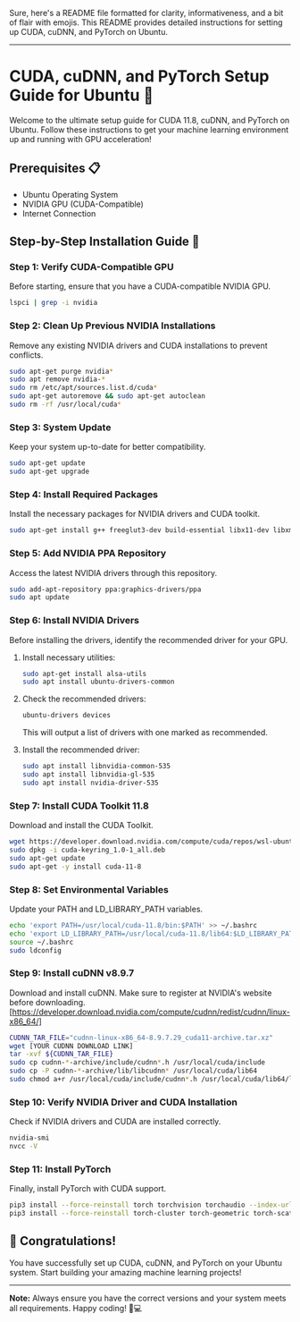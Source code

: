 Sure, here's a README file formatted for clarity, informativeness, and a bit of flair with emojis. This README provides detailed instructions for setting up CUDA, cuDNN, and PyTorch on Ubuntu.

---

# CUDA, cuDNN, and PyTorch Setup Guide for Ubuntu 🐧

Welcome to the ultimate setup guide for CUDA 11.8, cuDNN, and PyTorch on Ubuntu. Follow these instructions to get your machine learning environment up and running with GPU acceleration!

## Prerequisites 📋

- Ubuntu Operating System
- NVIDIA GPU (CUDA-Compatible)
- Internet Connection

## Step-by-Step Installation Guide 🚀

### Step 1: Verify CUDA-Compatible GPU

Before starting, ensure that you have a CUDA-compatible NVIDIA GPU.

```bash
lspci | grep -i nvidia
```

### Step 2: Clean Up Previous NVIDIA Installations

Remove any existing NVIDIA drivers and CUDA installations to prevent conflicts.

```bash
sudo apt-get purge nvidia*
sudo apt remove nvidia-*
sudo rm /etc/apt/sources.list.d/cuda*
sudo apt-get autoremove && sudo apt-get autoclean
sudo rm -rf /usr/local/cuda*
```

### Step 3: System Update

Keep your system up-to-date for better compatibility.

```bash
sudo apt-get update
sudo apt-get upgrade
```

### Step 4: Install Required Packages

Install the necessary packages for NVIDIA drivers and CUDA toolkit.

```bash
sudo apt-get install g++ freeglut3-dev build-essential libx11-dev libxmu-dev libxi-dev libglu1-mesa libglu1-mesa-dev
```

### Step 5: Add NVIDIA PPA Repository

Access the latest NVIDIA drivers through this repository.

```bash
sudo add-apt-repository ppa:graphics-drivers/ppa
sudo apt update
```

### Step 6: Install NVIDIA Drivers

Before installing the drivers, identify the recommended driver for your GPU.

1. Install necessary utilities:

    ```bash
    sudo apt-get install alsa-utils
    sudo apt install ubuntu-drivers-common
    ```
2. Check the recommended drivers:
  
    ```bash
    ubuntu-drivers devices
    ```
    This will output a list of drivers with one marked as recommended.

3. Install the recommended driver:

    ```bash
    sudo apt install libnvidia-common-535
    sudo apt install libnvidia-gl-535
    sudo apt install nvidia-driver-535
    ```

### Step 7: Install CUDA Toolkit 11.8

Download and install the CUDA Toolkit.

```bash
wget https://developer.download.nvidia.com/compute/cuda/repos/wsl-ubuntu/x86_64/cuda-keyring_1.0-1_all.deb
sudo dpkg -i cuda-keyring_1.0-1_all.deb
sudo apt-get update
sudo apt-get -y install cuda-11-8
```

### Step 8: Set Environmental Variables

Update your PATH and LD_LIBRARY_PATH variables.

```bash
echo 'export PATH=/usr/local/cuda-11.8/bin:$PATH' >> ~/.bashrc
echo 'export LD_LIBRARY_PATH=/usr/local/cuda-11.8/lib64:$LD_LIBRARY_PATH' >> ~/.bashrc
source ~/.bashrc
sudo ldconfig
```

### Step 9: Install cuDNN v8.9.7

Download and install cuDNN. Make sure to register at NVIDIA's website before downloading. [https://developer.download.nvidia.com/compute/cudnn/redist/cudnn/linux-x86_64/]

```bash
CUDNN_TAR_FILE="cudnn-linux-x86_64-8.9.7.29_cuda11-archive.tar.xz"
wget [YOUR CUDNN DOWNLOAD LINK]
tar -xvf ${CUDNN_TAR_FILE}
sudo cp cudnn-*-archive/include/cudnn*.h /usr/local/cuda/include
sudo cp -P cudnn-*-archive/lib/libcudnn* /usr/local/cuda/lib64
sudo chmod a+r /usr/local/cuda/include/cudnn*.h /usr/local/cuda/lib64/libcudnn*
```

### Step 10: Verify NVIDIA Driver and CUDA Installation

Check if NVIDIA drivers and CUDA are installed correctly.

```bash
nvidia-smi
nvcc -V
```

### Step 11: Install PyTorch

Finally, install PyTorch with CUDA support.

```bash
pip3 install --force-reinstall torch torchvision torchaudio --index-url https://download.pytorch.org/whl/cu118
pip3 install --force-reinstall torch-cluster torch-geometric torch-scatter torch-sparse torch-spline-conv -f https://data.pyg.org/whl/torch-1.x.x+cu118.html
```

## 🎉 Congratulations!

You have successfully set up CUDA, cuDNN, and PyTorch on your Ubuntu system. Start building your amazing machine learning projects!

---

**Note:** Always ensure you have the correct versions and your system meets all requirements. Happy coding! 🚀💻

